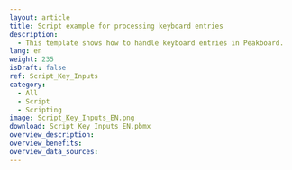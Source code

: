```yaml
---
layout: article
title: Script example for processing keyboard entries
description: 
  - This template shows how to handle keyboard entries in Peakboard.
lang: en
weight: 235
isDraft: false
ref: Script_Key_Inputs
category:
  - All
  - Script
  - Scripting
image: Script_Key_Inputs_EN.png
download: Script_Key_Inputs_EN.pbmx
overview_description:
overview_benefits:
overview_data_sources:
---
```

